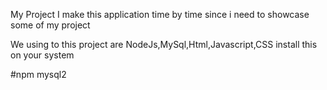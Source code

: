 

My Project I make this application time by time since i need to showcase some of my project 

We using to this project are NodeJs,MySql,Html,Javascript,CSS
  install this on your system 

  #npm mysql2
  
